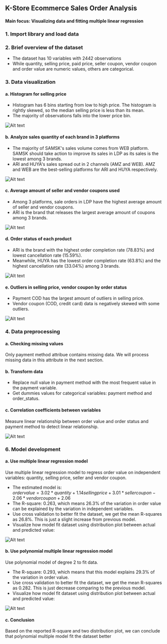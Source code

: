## K-Store Ecommerce Sales Order Analysis
#### Main focus: Visualizing data and fitting multiple linear regression

### 1. Import library and load data

### 2. Brief overview of the dataset
- The dataset has 10 variables with 2442 observations 
- While quantity, selling price, paid price, seller coupon, vendor coupon and order value are numeric values, others are categorical.

### 3. Data visualization
#### a. Histogram for selling price
- Histogram has 6 bins starting from low to high price. The histogram is rightly skewed, so the median selling price is less than its mean.
- The majority of observations falls into the lower price bin. 

![Alt text](images/selling_price_histogram.png)

#### b. Analyze sales quantity of each brand in 3 platforms
- The majority of SAMSK's sales volume comes from WEB platform. SAMSK should take action to improve its sales in LDP as its sales is the lowest among 3 brands.
- ARI and HUYA's sales spread out in 2 channels (AMZ and WEB). 
AMZ and WEB are the best-selling platforms for ARI and HUYA respectively.

![Alt text](images/sales_quantity_platforms.png)

#### c. Average amount of seller and vendor coupons used
- Among 3 platforms, sale orders in LDP have the highest average amount of seller and vendor coupons. 
- ARI is the brand that releases the largest average amount of coupons among 3 brands.

![Alt text](images/avg_coupons_used.png)

#### d. Order status of each product
- ARI is the brand with the highest order completion rate (78.83%) and lowest cancellation rate (15.59%).
- Meanwhile, HUYA has the lowest order completion rate (63.8%) and the highest cancellation rate (33.04%) among 3 brands.

![Alt text](images/order_status.png)

#### e. Outliers in selling price, vendor coupon by order status
- Payment COD has the largest amount of outliers in selling price. 
- Vendor coupon (COD, credit card) data is negatively skewed with some outliers.

![Alt text](images/outliers.png)

### 4. Data preprocessing
#### a. Checking missing values
Only payment method attribue contains missing data. We will process missing data in this attribute in the next section.

#### b. Transform data
- Replace null value in payment method with the most frequent value in the payment variable.
- Get dummies values for categorical variables: payment method and order_status.

#### c. Correlation coefficients between variables
Measure linear relationship between order value and order status and payment method to detect linear relationship.

![Alt text](images/correlation.png)

### 6. Model development
#### a. Use multiple linear regression model
Use multiple linear regression model to regress order value on independent variables: quantity, selling price, seller and vendor coupon.
- The estimated model is:\
$order value = 3.02 * quantity + 1.14 selling price + 3.01 * seller coupon - 2.06 * vendor coupon + 2.06$
- The R-square: 0.263, which means 26.3% of the variation in order value can be explained by the variation in independent variables.
- Use cross validation to better fit the dataset, we get the mean R-squares as 26.8%. This is just a slight increase from previous model.
- Visualize how model fit dataset using distribution plot between actual and predicted value:

![Alt text](images/displot_lm1.png)

#### b. Use polynomial multiple linear regression model
Use polynomial model of degree 2 to fit data.
- The R-square: 0.293, which means that this model explains 29.3% of the variation in order value.
- Use cross validation to better fit the dataset, we get the mean R-squares as 0.282. This is just decrease comparing to the previous model.
- Visualize how model fit dataset using distribution plot between actual and predicted value:

![Alt text](images/displot_lm2.png)

#### c. Conclusion
Based on the reported R-square and two distribution plot, we can conclude that polynomial multiple model fit the dataset better
